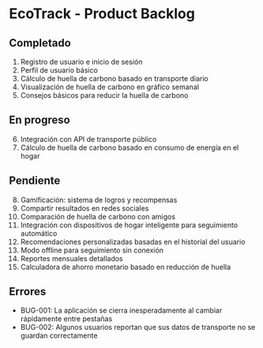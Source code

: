 # EcoTrack - Product Backlog

## Completado

1. Registro de usuario e inicio de sesión
2. Perfil de usuario básico
3. Cálculo de huella de carbono basado en transporte diario
4. Visualización de huella de carbono en gráfico semanal
5. Consejos básicos para reducir la huella de carbono

## En progreso

6. Integración con API de transporte público
7. Cálculo de huella de carbono basado en consumo de energía en el hogar

## Pendiente

8. Gamificación: sistema de logros y recompensas
9. Compartir resultados en redes sociales
10. Comparación de huella de carbono con amigos
11. Integración con dispositivos de hogar inteligente para seguimiento automático
12. Recomendaciones personalizadas basadas en el historial del usuario
13. Modo offline para seguimiento sin conexión
14. Reportes mensuales detallados
15. Calculadora de ahorro monetario basado en reducción de huella

## Errores

- BUG-001: La aplicación se cierra inesperadamente al cambiar rápidamente entre pestañas
- BUG-002: Algunos usuarios reportan que sus datos de transporte no se guardan correctamente
